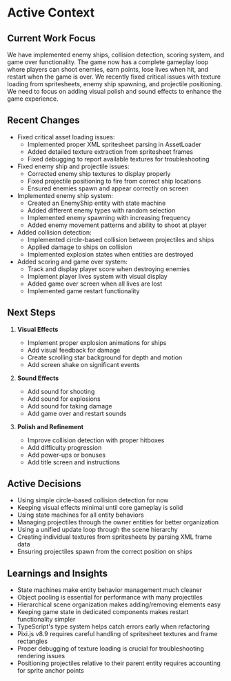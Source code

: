 # Active Context

## Current Work Focus

We have implemented enemy ships, collision detection, scoring system, and game over functionality. The game now has a complete gameplay loop where players can shoot enemies, earn points, lose lives when hit, and restart when the game is over. We recently fixed critical issues with texture loading from spritesheets, enemy ship spawning, and projectile positioning. We need to focus on adding visual polish and sound effects to enhance the game experience.

## Recent Changes

- Fixed critical asset loading issues:
  - Implemented proper XML spritesheet parsing in AssetLoader
  - Added detailed texture extraction from spritesheet frames
  - Fixed debugging to report available textures for troubleshooting
- Fixed enemy ship and projectile issues:
  - Corrected enemy ship textures to display properly
  - Fixed projectile positioning to fire from correct ship locations
  - Ensured enemies spawn and appear correctly on screen
- Implemented enemy ship system:
  - Created an EnemyShip entity with state machine
  - Added different enemy types with random selection
  - Implemented enemy spawning with increasing frequency
  - Added enemy movement patterns and ability to shoot at player
- Added collision detection:
  - Implemented circle-based collision between projectiles and ships
  - Applied damage to ships on collision
  - Implemented explosion states when entities are destroyed
- Added scoring and game over system:
  - Track and display player score when destroying enemies
  - Implement player lives system with visual display
  - Added game over screen when all lives are lost
  - Implemented game restart functionality

## Next Steps

1. **Visual Effects**
   - Implement proper explosion animations for ships
   - Add visual feedback for damage
   - Create scrolling star background for depth and motion
   - Add screen shake on significant events

2. **Sound Effects**
   - Add sound for shooting
   - Add sound for explosions
   - Add sound for taking damage
   - Add game over and restart sounds

3. **Polish and Refinement**
   - Improve collision detection with proper hitboxes
   - Add difficulty progression
   - Add power-ups or bonuses
   - Add title screen and instructions

## Active Decisions

- Using simple circle-based collision detection for now
- Keeping visual effects minimal until core gameplay is solid
- Using state machines for all entity behaviors
- Managing projectiles through the owner entities for better organization
- Using a unified update loop through the scene hierarchy
- Creating individual textures from spritesheets by parsing XML frame data
- Ensuring projectiles spawn from the correct position on ships

## Learnings and Insights

- State machines make entity behavior management much cleaner
- Object pooling is essential for performance with many projectiles
- Hierarchical scene organization makes adding/removing elements easy
- Keeping game state in dedicated components makes restart functionality simpler
- TypeScript's type system helps catch errors early when refactoring
- Pixi.js v8.9 requires careful handling of spritesheet textures and frame rectangles
- Proper debugging of texture loading is crucial for troubleshooting rendering issues
- Positioning projectiles relative to their parent entity requires accounting for sprite anchor points 
